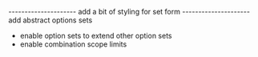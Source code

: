 --------------------- add a bit of styling for set form
--------------------- add abstract options sets
- enable option sets to extend other option sets
- enable combination scope limits
